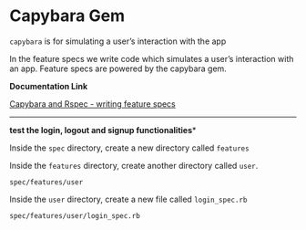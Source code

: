 # Capybara Gem

```capybara``` is for simulating a user’s interaction with the app

In the feature specs we write code which simulates a user’s interaction with an app. Feature specs are powered by the capybara gem.

**Documentation Link**

[Capybara and Rspec - writing feature specs](https://relishapp.com/rspec/rspec-rails/docs/feature-specs/feature-spec)

----

**test the login, logout and signup functionalities***

Inside the ```spec``` directory, create a new directory called ```features```

Inside the ```features``` directory, create another directory called ```user```.

```spec/features/user```

Inside the ```user``` directory, create a new file called ```login_spec.rb```

```spec/features/user/login_spec.rb```
